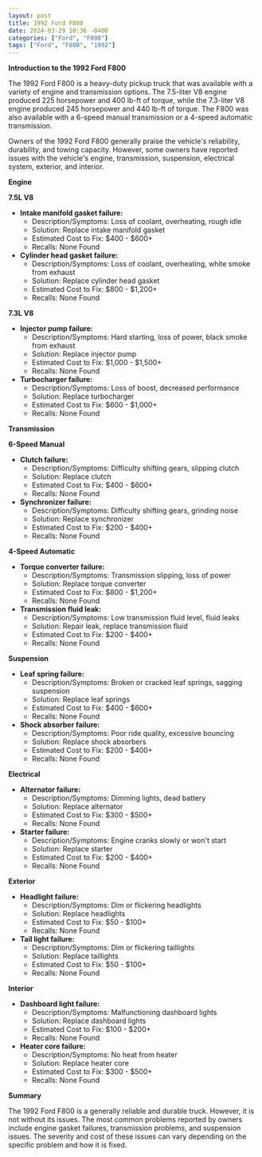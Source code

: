```yaml
---
layout: post
title: 1992 Ford F800
date: 2024-03-29 10:36 -0400
categories: ["Ford", "F800"]
tags: ["Ford", "F800", "1992"]
---
```

**Introduction to the 1992 Ford F800**

The 1992 Ford F800 is a heavy-duty pickup truck that was available with a variety of engine and transmission options. The 7.5-liter V8 engine produced 225 horsepower and 400 lb-ft of torque, while the 7.3-liter V8 engine produced 245 horsepower and 440 lb-ft of torque. The F800 was also available with a 6-speed manual transmission or a 4-speed automatic transmission.

Owners of the 1992 Ford F800 generally praise the vehicle's reliability, durability, and towing capacity. However, some owners have reported issues with the vehicle's engine, transmission, suspension, electrical system, exterior, and interior.

**Engine**

**7.5L V8**
* **Intake manifold gasket failure:**
    * Description/Symptoms: Loss of coolant, overheating, rough idle
    * Solution: Replace intake manifold gasket
    * Estimated Cost to Fix: $400 - $600+
    * Recalls: None Found
* **Cylinder head gasket failure:** 
    * Description/Symptoms: Loss of coolant, overheating, white smoke from exhaust
    * Solution: Replace cylinder head gasket
    * Estimated Cost to Fix: $800 - $1,200+
    * Recalls: None Found

**7.3L V8**
* **Injector pump failure:**
    * Description/Symptoms: Hard starting, loss of power, black smoke from exhaust
    * Solution: Replace injector pump
    * Estimated Cost to Fix: $1,000 - $1,500+
    * Recalls: None Found
* **Turbocharger failure:**
    * Description/Symptoms: Loss of boost, decreased performance
    * Solution: Replace turbocharger
    * Estimated Cost to Fix: $600 - $1,000+
    * Recalls: None Found

**Transmission**

**6-Speed Manual**
* **Clutch failure:**
    * Description/Symptoms: Difficulty shifting gears, slipping clutch
    * Solution: Replace clutch
    * Estimated Cost to Fix: $400 - $600+
    * Recalls: None Found
* **Synchronizer failure:** 
    * Description/Symptoms: Difficulty shifting gears, grinding noise
    * Solution: Replace synchronizer
    * Estimated Cost to Fix: $200 - $400+
    * Recalls: None Found

**4-Speed Automatic**
* **Torque converter failure:**
    * Description/Symptoms: Transmission slipping, loss of power
    * Solution: Replace torque converter
    * Estimated Cost to Fix: $800 - $1,200+
    * Recalls: None Found
* **Transmission fluid leak:**
    * Description/Symptoms: Low transmission fluid level, fluid leaks
    * Solution: Repair leak, replace transmission fluid
    * Estimated Cost to Fix: $200 - $400+
    * Recalls: None Found

**Suspension**

* **Leaf spring failure:**
    * Description/Symptoms: Broken or cracked leaf springs, sagging suspension
    * Solution: Replace leaf springs
    * Estimated Cost to Fix: $400 - $600+
    * Recalls: None Found
* **Shock absorber failure:**
    * Description/Symptoms: Poor ride quality, excessive bouncing
    * Solution: Replace shock absorbers
    * Estimated Cost to Fix: $200 - $400+
    * Recalls: None Found

**Electrical**

* **Alternator failure:**
    * Description/Symptoms: Dimming lights, dead battery
    * Solution: Replace alternator
    * Estimated Cost to Fix: $300 - $500+
    * Recalls: None Found
* **Starter failure:**
    * Description/Symptoms: Engine cranks slowly or won't start
    * Solution: Replace starter
    * Estimated Cost to Fix: $200 - $400+
    * Recalls: None Found

**Exterior**

* **Headlight failure:**
    * Description/Symptoms: Dim or flickering headlights
    * Solution: Replace headlights
    * Estimated Cost to Fix: $50 - $100+
    * Recalls: None Found
* **Tail light failure:** 
    * Description/Symptoms: Dim or flickering taillights
    * Solution: Replace taillights
    * Estimated Cost to Fix: $50 - $100+
    * Recalls: None Found

**Interior**

* **Dashboard light failure:**
    * Description/Symptoms: Malfunctioning dashboard lights
    * Solution: Replace dashboard lights
    * Estimated Cost to Fix: $100 - $200+
    * Recalls: None Found
* **Heater core failure:** 
    * Description/Symptoms: No heat from heater
    * Solution: Replace heater core
    * Estimated Cost to Fix: $300 - $500+
    * Recalls: None Found

**Summary**

The 1992 Ford F800 is a generally reliable and durable truck. However, it is not without its issues. The most common problems reported by owners include engine gasket failures, transmission problems, and suspension issues. The severity and cost of these issues can vary depending on the specific problem and how it is fixed.
